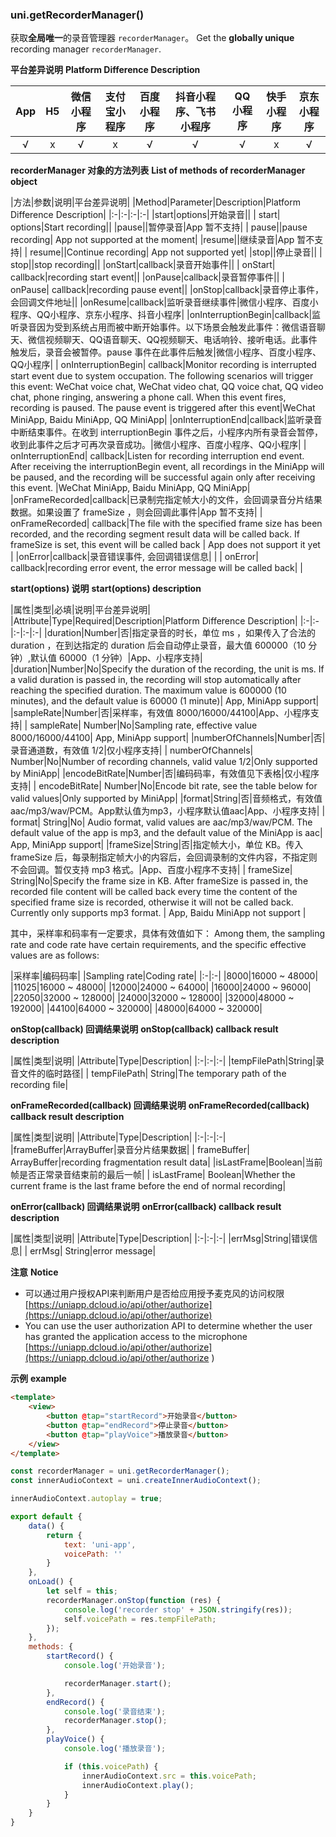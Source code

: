 ### uni.getRecorderManager()
获取**全局唯一**的录音管理器 ``recorderManager``。
Get the **globally unique** recording manager ``recorderManager``.

**平台差异说明**
**Platform Difference Description**

|App|H5|微信小程序|支付宝小程序|百度小程序|抖音小程序、飞书小程序|QQ小程序|快手小程序|京东小程序|
|:-:|:-:|:-:|:-:|:-:|:-:|:-:|:-:|:-:|
|√|x|√|x|√|√|√|x|√|

**recorderManager 对象的方法列表**
**List of methods of recorderManager object**

|方法|参数|说明|平台差异说明|
|Method|Parameter|Description|Platform Difference Description|
|:-|:-|:-|:-|
|start|options|开始录音||
| start| options|Start recording||
|pause||暂停录音|App 暂不支持|
| pause||pause recording| App not supported at the moment|
|resume||继续录音|App 暂不支持|
| resume||Continue recording| App not supported yet|
|stop||停止录音||
| stop||stop recording||
|onStart|callback|录音开始事件||
| onStart| callback|recording start event||
|onPause|callback|录音暂停事件||
| onPause| callback|recording pause event||
|onStop|callback|录音停止事件，会回调文件地址||
|onResume|callback|监听录音继续事件|微信小程序、百度小程序、QQ小程序、京东小程序、抖音小程序|
|onInterruptionBegin|callback|监听录音因为受到系统占用而被中断开始事件。以下场景会触发此事件：微信语音聊天、微信视频聊天、QQ语音聊天、QQ视频聊天、电话响铃、接听电话。此事件触发后，录音会被暂停。pause 事件在此事件后触发|微信小程序、百度小程序、QQ小程序|
| onInterruptionBegin| callback|Monitor recording is interrupted start event due to system occupation. The following scenarios will trigger this event: WeChat voice chat, WeChat video chat, QQ voice chat, QQ video chat, phone ringing, answering a phone call. When this event fires, recording is paused. The pause event is triggered after this event|WeChat MiniApp, Baidu MiniApp, QQ MiniApp|
|onInterruptionEnd|callback|监听录音中断结束事件。在收到 interruptionBegin 事件之后，小程序内所有录音会暂停，收到此事件之后才可再次录音成功。|微信小程序、百度小程序、QQ小程序|
| onInterruptionEnd| callback|Listen for recording interruption end event. After receiving the interruptionBegin event, all recordings in the MiniApp will be paused, and the recording will be successful again only after receiving this event. |WeChat MiniApp, Baidu MiniApp, QQ MiniApp|
|onFrameRecorded|callback|已录制完指定帧大小的文件，会回调录音分片结果数据。如果设置了 frameSize ，则会回调此事件|App 暂不支持|
| onFrameRecorded| callback|The file with the specified frame size has been recorded, and the recording segment result data will be called back. If frameSize is set, this event will be called back | App does not support it yet |
|onError|callback|录音错误事件, 会回调错误信息|&nbsp;|
| onError| callback|recording error event, the error message will be called back|&nbsp;|

**start(options) 说明**
**start(options) description**

|属性|类型|必填|说明|平台差异说明|
|Attribute|Type|Required|Description|Platform Difference Description|
|:-|:-|:-|:-|:-|
|duration|Number|否|指定录音的时长，单位 ms ，如果传入了合法的 duration ，在到达指定的 duration 后会自动停止录音，最大值 600000（10 分钟）,默认值 60000（1 分钟）|App、小程序支持|
|duration|Number|No|Specify the duration of the recording, the unit is ms. If a valid duration is passed in, the recording will stop automatically after reaching the specified duration. The maximum value is 600000 (10 minutes), and the default value is 60000 (1 minute)| App, MiniApp support|
|sampleRate|Number|否|采样率，有效值 8000/16000/44100|App、小程序支持|
| sampleRate| Number|No|Sampling rate, effective value 8000/16000/44100| App, MiniApp support|
|numberOfChannels|Number|否|录音通道数，有效值 1/2|仅小程序支持|
| numberOfChannels| Number|No|Number of recording channels, valid value 1/2|Only supported by MiniApp|
|encodeBitRate|Number|否|编码码率，有效值见下表格|仅小程序支持|
| encodeBitRate| Number|No|Encode bit rate, see the table below for valid values|Only supported by MiniApp|
|format|String|否|音频格式，有效值 aac/mp3/wav/PCM。App默认值为mp3，小程序默认值aac|App、小程序支持|
| format| String|No| Audio format, valid values are aac/mp3/wav/PCM. The default value of the app is mp3, and the default value of the MiniApp is aac| App, MiniApp support|
|frameSize|String|否|指定帧大小，单位 KB。传入 frameSize 后，每录制指定帧大小的内容后，会回调录制的文件内容，不指定则不会回调。暂仅支持 mp3 格式。|App、百度小程序不支持|
| frameSize| String|No|Specify the frame size in KB. After frameSize is passed in, the recorded file content will be called back every time the content of the specified frame size is recorded, otherwise it will not be called back. Currently only supports mp3 format. | App, Baidu MiniApp not support |

其中，采样率和码率有一定要求，具体有效值如下：
Among them, the sampling rate and code rate have certain requirements, and the specific effective values are as follows:

|采样率|编码码率|
|Sampling rate|Coding rate|
|:-|:-|
|8000|16000 ~ 48000|
|11025|16000 ~ 48000|
|12000|24000 ~ 64000|
|16000|24000 ~ 96000|
|22050|32000 ~ 128000|
|24000|32000 ~ 128000|
|32000|48000 ~ 192000|
|44100|64000 ~ 320000|
|48000|64000 ~ 320000|

**onStop(callback) 回调结果说明**
**onStop(callback) callback result description**

|属性|类型|说明|
|Attribute|Type|Description|
|:-|:-|:-|
|tempFilePath|String|录音文件的临时路径|
| tempFilePath| String|The temporary path of the recording file|


**onFrameRecorded(callback) 回调结果说明**
**onFrameRecorded(callback) callback result description**

|属性|类型|说明|
|Attribute|Type|Description|
|:-|:-|:-|
|frameBuffer|ArrayBuffer|录音分片结果数据|
| frameBuffer| ArrayBuffer|recording fragmentation result data|
|isLastFrame|Boolean|当前帧是否正常录音结束前的最后一帧|
| isLastFrame| Boolean|Whether the current frame is the last frame before the end of normal recording|

**onError(callback) 回调结果说明**
**onError(callback) callback result description**

|属性|类型|说明|
|Attribute|Type|Description|
|:-|:-|:-|
|errMsg|String|错误信息|
| errMsg| String|error message|

**注意**
**Notice**

- 可以通过用户授权API来判断用户是否给应用授予麦克风的访问权限[https://uniapp.dcloud.io/api/other/authorize](https://uniapp.dcloud.io/api/other/authorize)
- You can use the user authorization API to determine whether the user has granted the application access to the microphone [https://uniapp.dcloud.io/api/other/authorize](https://uniapp.dcloud.io/api/other/authorize )

**示例**
**example**

```html
<template>
	<view>
		<button @tap="startRecord">开始录音</button>
		<button @tap="endRecord">停止录音</button>
		<button @tap="playVoice">播放录音</button>
	</view>
</template>
```

```javascript
const recorderManager = uni.getRecorderManager();
const innerAudioContext = uni.createInnerAudioContext();

innerAudioContext.autoplay = true;

export default {
	data() {
		return {
			text: 'uni-app',
			voicePath: ''
		}
	},
	onLoad() {
		let self = this;
		recorderManager.onStop(function (res) {
			console.log('recorder stop' + JSON.stringify(res));
			self.voicePath = res.tempFilePath;
		});
	},
	methods: {
		startRecord() {
			console.log('开始录音');

			recorderManager.start();
		},
		endRecord() {
			console.log('录音结束');
			recorderManager.stop();
		},
		playVoice() {
			console.log('播放录音');

			if (this.voicePath) {
				innerAudioContext.src = this.voicePath;
				innerAudioContext.play();
			}
		}
	}
}
```

